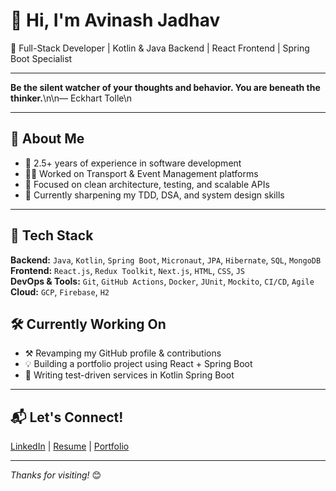 # 👋 Hi, I'm Avinash Jadhav

🚀 Full-Stack Developer | Kotlin & Java Backend | React Frontend | Spring Boot Specialist

---

<!-- START_QUOTE -->
**Be the silent watcher of your thoughts and behavior. You are beneath the thinker.**\n\n— Eckhart Tolle\n
<!-- END_QUOTE -->

---

## 🧠 About Me

- 💼 2.5+ years of experience in software development
- 🧑‍💻 Worked on Transport & Event Management platforms
- 🔁 Focused on clean architecture, testing, and scalable APIs
- 🌱 Currently sharpening my TDD, DSA, and system design skills

---

## 🔧 Tech Stack

**Backend:** `Java`, `Kotlin`, `Spring Boot`, `Micronaut`, `JPA`, `Hibernate`, `SQL`, `MongoDB`  
**Frontend:** `React.js`, `Redux Toolkit`, `Next.js`, `HTML`, `CSS`, `JS`  
**DevOps & Tools:** `Git`, `GitHub Actions`, `Docker`, `JUnit`, `Mockito`, `CI/CD`, `Agile`  
**Cloud:** `GCP`, `Firebase`, `H2`


## 🛠️ Currently Working On

- ⚒️ Revamping my GitHub profile & contributions
- 💡 Building a portfolio project using React + Spring Boot
- 🧪 Writing test-driven services in Kotlin Spring Boot

---

## 📬 Let's Connect!

[LinkedIn](https://www.linkedin.com/in/avinash-jadhav-1b5b28220) | [Resume](#) | [Portfolio](#)

---

_Thanks for visiting!_ 😊
